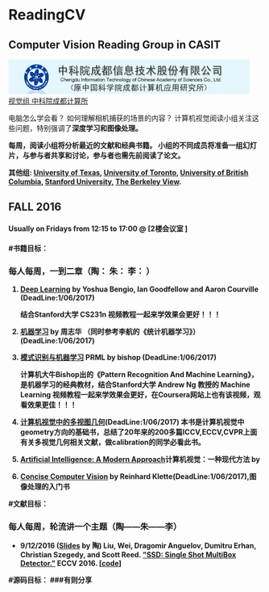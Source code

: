 # ReadingCV
## Computer Vision Reading Group in CASIT

 ![logo-upc]  
[视觉组 中科院成都计算所][gpi-web]  

[gpi-web]: http://www.casit.com.cn/ 

[logo-upc]: ./logos/logo.jpg "CASIT"

电脑怎么学会看？ 如何理解相机捕获的场景的内容？ 计算机视觉阅读小组关注这些问题，特别强调了<strong>深度学习和图像处理。

每周，阅读小组将分析最近的文献和经典书籍。 小组的不同成员将准备一组幻灯片，与参与者共享和讨论，参与者也需先前阅读了论文。  
 

其他组: [University of Texas](http://vision.cs.utexas.edu/readinggroup/), [University of Toronto](http://www.cs.toronto.edu/~mbrubake/visreading/), [University of British Columbia](http://www.cs.ubc.ca/labs/lci/cvrg/), [Stanford University](https://www.facebook.com/groups/855857951197037/), [The Berkeley View](https://theberkeleyview.wordpress.com/). 
## FALL 2016
#### Usually on Fridays from 12:15 to 17:00 @ [2楼会议室 ]
#书籍目标：
### 每人每周，一到二章（陶： 朱：  李： ）

1.  [Deep Learning](http://www.iro.umontreal.ca/~bengioy/dlbook/) by Yoshua Bengio, Ian Goodfellow and Aaron Courville  (DeadLine:1/06/2017)

     结合Stanford大学 CS231n 视频教程一起来学效果会更好！！！
2.  [机器学习](http://cs.nju.edu.cn/zhouzh/zhouzh.files/publication/MLbook2016.htm) by  周志华  （同时参考李航的《统计机器学习》）(DeadLine:1/06/2017)
3.  [模式识别与机器学习](https://www.microsoft.com/en-us/research/people/cmbishop/#prml-book)  PRML  by bishop (DeadLine:1/06/2017)

    计算机大牛Bishop出的《Pattern Recognition And Machine Learning》，是机器学习的经典教材，结合Stanford大学 Andrew Ng 教授的 Machine Learning 视频教程一起来学效果会更好，在Coursera网站上也有该视频，观看效果更佳！！！
4.  [计算机视觉中的多视图几何](https://svn-d1.mpi-inf.mpg.de/AG1/MultiCoreLab/papers/ebook-fuzzy-mitchell-99.pdf)(DeadLine:1/06/2017)
    本书是计算机视觉中geometry方向的基础书，总结了20年来的200多篇ICCV,ECCV,CVPR上面有关多视觉几何相关文献，做calibration的同学必看此书。
5.  [Artificial Intelligence: A Modern Approach](http://aima.cs.berkeley.edu/)计算机视觉：一种现代方法 by 
6.  [Concise Computer Vision](http://ccv.wordpress.fos.auckland.ac.nz/) by Reinhard Klette(DeadLine:1/06/2017),图像处理的入门书

#文献目标：
### 每人每周，轮流讲一个主题（陶——朱——李） 
* 9/12/2016 ([Slides](http://www.slideshare.net/xavigiro/ssd-single-shot-multibox-detector) by 陶) Liu, Wei, Dragomir Anguelov, Dumitru Erhan, Christian Szegedy, and Scott Reed. ["SSD: Single Shot MultiBox Detector."](https://arxiv.org/abs/1512.02325) ECCV 2016. [[code](https://github.com/weiliu89/caffe/tree/ssd)]







  
#源码目标：
###有则分享
 

 

